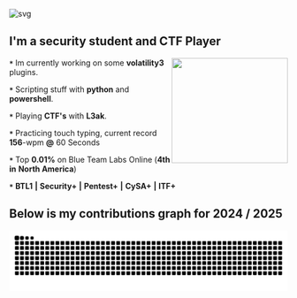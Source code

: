 ![svg](https://readme-typing-svg.demolab.com?font=Jersey+10&size=32&duration=3500&pause=500&color=8FF798&width=435&lines=Digital+Forensics+%26+Incident+Response)

## I'm a security student and CTF Player 
<p1>
  <img height="190" width="210" align="right" src="https://github.com/user-attachments/assets/5bc6a406-cdf6-4ed0-b7fc-28704b9c50c3" >  
</p1>

**`*`** Im currently working on some **volatility3** plugins.

**`*`** Scripting stuff with **python** and **powershell**.

**`*`** Playing **CTF's** with **L3ak**.

**`*`** Practicing touch typing, current record **156**-wpm **@** 60 Seconds

**`*`** Top **0.01%** on Blue Team Labs Online (**4th** **in** **North America**) 

**`*`** **BTL1** **|** **Security+** **|** **Pentest+** **|** **CySA+** **|** **ITF+** 

## Below is my contributions graph for 2024 / 2025 
![Snake animation](https://github.com/0x157/0x157/blob/output/github-contribution-grid-snake-dark.svg)


